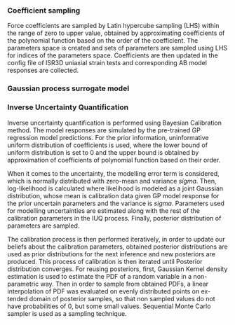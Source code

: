 ### Coefficient sampling

Force coefficients are sampled by Latin hypercube sampling (LHS) within the range of zero to upper value, obtained by approximating coefficients of the polynomial function based on the order of the coefficient. The parameters space is created and sets of parameters are sampled using LHS for indices of the parameters space. Coefficients are then updated in the config file of ISR3D uniaxial strain tests and corresponding AB model responses are collected.

### Gaussian process surrogate model

### Inverse Uncertainty Quantification

Inverse uncertainty quantification is performed using Bayesian Calibration method. The model responses are simulated by the pre-trained GP regression model predictions. For the prior information, uninformative uniform distribution of coefficients is used, where the lower bound of uniform distribution is set to 0 and the upper bound is obtained by approximation of coefficients of polynomial function based on their order.

When it comes to the uncertainty, the modelling error term is considered, which is normally distributed with zero-mean and variance $sigma$. Then, log-likelihood is calculated where likelihood is modeled as a joint Gaussian distribution, whose mean is calibration data given GP model response for the prior uncertain parameters and the variance is $sigma$. Parameters used for modelling uncertainties are estimated along with the rest of the calibration parameters in the IUQ process. Finally, posterior distribution of parameters are sampled. 

The calibration process is then performed iteratively, in order to update our beliefs about the calibration parameters, obtained posterior distributions are used as prior distributions for the next inference and new posteriors are produced. This process of calibration is then iterated until Posterior distribution converges. For reusing posteriors, first, Gaussian Kernel density estimation is used to estimate the PDF of a random variable in a non-parametric way. Then in order to sample from obtained PDFs, a linear interpolation of PDF was evaluated on evenly distributed points on ex-tended domain of posterior samples, so that non sampled values do not have probabilities of 0, but some small values. Sequential Monte Carlo sampler is used as a sampling technique.

